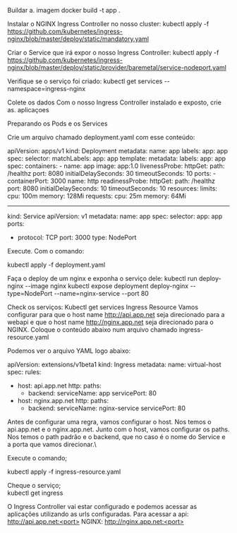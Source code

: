 Buildar a. imagem
docker build -t app .

Instalar o NGINX Ingress Controller no nosso cluster:
kubectl apply -f https://github.com/kubernetes/ingress-nginx/blob/master/deploy/static/mandatory.yaml


Criar o Service que irá expor o nosso Ingress Controller:
kubectl apply -f https://github.com/kubernetes/ingress-nginx/blob/master/deploy/static/provider/baremetal/service-nodeport.yaml

Verifique se o serviço foi criado:
kubectl get services --namespace=ingress-nginx

Colete os dados 
Com o nosso Ingress Controller instalado e exposto, crie as. aplicaçoes

Preparando os Pods e os Services

Crie um arquivo chamado deployment.yaml com esse conteúdo:

apiVersion: apps/v1
kind: Deployment
metadata:
  name: app
  labels:
    app: app
spec:
  selector:
    matchLabels:
      app: app
  template:
    metadata:
      labels:
        app: app
    spec:
      containers:
      - name: app
        image: app:1.0
        livenessProbe:
          httpGet:
            path: /healthz
            port: 8080
          initialDelaySeconds: 30
          timeoutSeconds: 10
        ports:
        - containerPort: 3000
        name: http
      readinessProbe:
        httpGet:
          path: /healthz
          port: 8080
        initialDelaySeconds: 10
        timeoutSeconds: 10
      resources:
        limits:
          cpu: 100m
          memory: 128Mi
        requests:
          cpu: 25m
          memory: 64Mi

---

kind: Service
apiVersion: v1
metadata:
  name: app
spec:
  selector:
    app: app
  ports:
  - protocol: TCP
    port: 3000
  type: NodePort


Execute. Com o comando:

kubectl apply -f deployment.yaml

Faça o deploy de um nginx e exponha o serviço dele:
kubectl run deploy-nginx --image nginx
kubectl expose deployment deploy-nginx --type=NodePort --name=nginx-service --port 80

Check os serviços:
Kubectl get services
Ingress Resource
Vamos configurar para que o host name http://api.app.net seja direcionado para a webapi e que o host name http://nginx.app.net seja direcionado para o NGINX. Coloque o conteúdo abaixo num arquivo chamado ingress-resource.yaml

Podemos ver o arquivo YAML logo abaixo:

apiVersion: extensions/v1beta1
kind: Ingress
metadata:
  name: virtual-host
spec:
  rules:
  - host: api.app.net
    http:
      paths:
      - backend:
          serviceName: app
          servicePort: 80
  - host: nginx.app.net
    http:
      paths:
      - backend:
          serviceName: nginx-service
          servicePort: 80

Antes de configurar uma regra, vamos configurar o host. Nos temos o api.app.net e o nginx.app.net. Junto com o host, vamos configurar os paths. Nos temos o path padrão e o backend, que no caso é o nome do Service e a porta que vamos direcionar.\\

Execute o comando;

kubectl apply -f ingress-resource.yaml

Cheque o serviço;  
kubectl get ingress

O Ingress Controller vai estar configurado e podemos acessar as aplicações utilizando as urls configuradas.
Para acessar a api:
http://api.app.net:<port> 
NGINX:
http://nginx.app.net:<port> 















